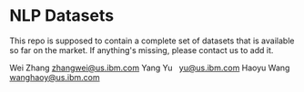 # NLP Datasets

This repo is supposed to contain a complete set of datasets that is available so far on the market.
If anything's missing, please contact us to add it. 

Wei Zhang zhangwei@us.ibm.com
Yang Yu   yu@us.ibm.com
Haoyu Wang wanghaoy@us.ibm.com

